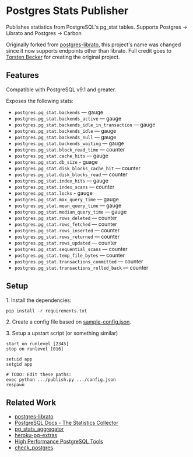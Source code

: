 # Postgres Stats Publisher

Publishes statistics from PostgreSQL's pg_stat tables.
Supports Postgres &rarr; Librato and Postgres &rarr; Carbon

Originally forked from [postgres-librato](https://github.com/6wunderkinder/postgres-librato), this project's name was changed since it now supports endpoints other than librato. Full credit goes to [Torsten Becker](https://github.com/torsten) for creating the original project.


## Features

Compatible with PostgreSQL v9.1 and greater.

Exposes the following stats:

 - `postgres.pg_stat.backends` — gauge
 - `postgres.pg_stat.backends_active` — gauge
 - `postgres.pg_stat.backends_idle_in_transaction` — gauge
 - `postgres.pg_stat.backends_idle` — gauge
 - `postgres.pg_stat.backends_null` — gauge
 - `postgres.pg_stat.backends_waiting` — gauge
 - `postgres.pg_stat.block_read_time` — counter
 - `postgres.pg_stat.cache_hits` — gauge
 - `postgres.pg_stat.db_size` - guage
 - `postgres.pg_stat.disk_blocks_cache_hit` — counter
 - `postgres.pg_stat.disk_blocks_read` — counter
 - `postgres.pg_stat.index_hits` — gauge
 - `postgres.pg_stat.index_scans` — counter
 - `postgres.pg_stat.locks` - gauge
 - `postgres.pg_stat.max_query_time` — gauge
 - `postgres.pg_stat.mean_query_time` — gauge
 - `postgres.pg_stat.median_query_time` — gauge
 - `postgres.pg_stat.rows_deleted` — counter
 - `postgres.pg_stat.rows_fetched` — counter
 - `postgres.pg_stat.rows_inserted` — counter
 - `postgres.pg_stat.rows_returned` — counter
 - `postgres.pg_stat.rows_updated` — counter
 - `postgres.pg_stat.sequential_scans` — counter
 - `postgres.pg_stat.temp_file_bytes` — counter
 - `postgres.pg_stat.transactions_committed` — counter
 - `postgres.pg_stat.transactions_rolled_back` — counter


## Setup

1&#x2e; Install the dependencies:

    pip install -r requirements.txt

2&#x2e; Create a config file based on [sample-config.json](sample-config.json).

3&#x2e; Setup a upstart script (or something similar)

    start on runlevel [2345]
    stop on runlevel [016]

    setuid app
    setgid app

    # TODO: Edit these paths:
    exec python .../publish.py .../config.json
    respawn


## Related Work

 - [postgres-librato](https://github.com/6wunderkinder/postgres-librato)
 - [PostgreSQL Docs - The Statistics Collector](http://www.postgresql.org/docs/9.3/static/monitoring-stats.html)
 - [pg_stats_aggregator](https://github.com/lmarburger/pg_stats_aggregator/blob/master/pgstats.rb)
 - [heroku-pg-extras](https://github.com/heroku/heroku-pg-extras/blob/master/lib/heroku/command/pg.rb)
 - [High Performance PostgreSQL Tools](https://github.com/gregs1104/hppt/tree/master/perf)
 - [check_postgres](http://bucardo.org/wiki/Check_postgres)

